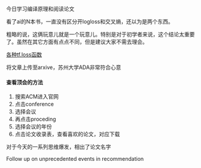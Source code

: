 今日学习编译原理和阅读论文

看了ai的N本书，一直没有区分开logloss和交叉熵，还以为是两个东西。

粗略的说，这俩玩意儿就是一个玩意儿。特别是对于初学者来说，这个结论太重要了。虽然在其它方面有点点不同，但是建议大家不需去理会。

[各种tf.loss函数](https://zhuanlan.zhihu.com/p/44216830)

将文章上传至arxive，苏州大学ADA非常符合心意

#### 查看顶会的方法

1. 搜索ACM进入官网
2. 点击conference
3. 选择会议
4. 再点击proceding
5. 选择会议的年份
6. 点击论文收录表，查看喜欢的论文，对应下载

对于今天的一系列思维爆发，相出了论文名字

Follow up on unprecedented events in recommendation